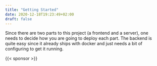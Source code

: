 ```yaml
---
title: "Getting Started"
date: 2020-12-18T19:23:49+02:00
draft: false
---
```


Since there are two parts to this project (a frontend and a server), one needs to decide how
you are going to deploy each part. The backend is quite easy since it already ships with docker
and just needs a bit of configuring to get it running.



{{< sponsor >}}
